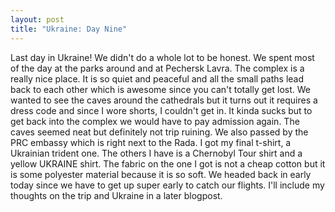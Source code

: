 ```yaml
---
layout: post
title: "Ukraine: Day Nine"
---
```


Last day in Ukraine! We didn't do a whole lot to be honest. We spent most of the day at the parks
around and at Pechersk Lavra. The complex is a really nice place. It is so quiet and peaceful and all
the small paths lead back to each other which is awesome since you can't totally get lost. We wanted
to see the caves around the cathedrals but it turns out it requires a dress code and since I wore shorts,
I couldn't get in. It kinda sucks but to get back into the complex we would have to pay admission
again. The caves seemed neat but definitely not trip ruining. We also passed by the PRC embassy
which is right next to the Rada. I got my final t-shirt, a Ukrainian trident one. The others I have is a Chernobyl Tour shirt and a yellow UKRAINE shirt. The fabric on the one I got is not a cheap
cotton but it is some polyester material because it is so soft. We headed back in early today since we
have to get up super early to catch our flights. I'll include my thoughts on the trip and Ukraine in a
later blogpost.
